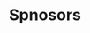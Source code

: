 ---
title: Spnosors
description: Some great tools I use on a daily basis
links:
  - title: Hugo
    description: The world's fastest framework for building websites
    website: https://gohugo.io/
    image: https://gitlab.com/uploads/-/system/project/avatar/912096/hugo.png
  - title: Brave
    description: Secure, Fast & Private Web Browser with Adblocker
    website: https://brave.com/
    image: brave-logo-2x.png
  - title: Bitwarden
    description: Open source password manager
    website: https://bitwarden.com/
    image: https://bitwarden.com/images/bitwarden-og.png
  - title: Tutanota
    description: Tutanota is the world's most secure email service, easy to use and private by design.
    website: https://tutanota.com/
    image: https://play-lh.googleusercontent.com/UBGVnr65n9hqx9-751VTo8d8l-9_bTzwcAzwXa5k-QQ-4UYKu0wY8I8v7Vzq-T4_lQ
  - title: Zettlr
    description: A Markdown Editor for the 21st Century
    website: https://www.zettlr.com/
    image: https://raw.githubusercontent.com/Zettlr/Zettlr/master/resources/icons/png/512x512.png
menu:
    main: 
        weight: -70
        params:
            icon: heart

comments: false
license: false
disableShare: true
draft: true
---
